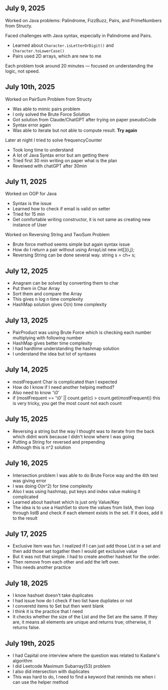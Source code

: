## July 9, 2025

Worked on Java problems: Palindrome, FizzBuzz, Pairs, and PrimeNumbers from Structy.

Faced challenges with Java syntax, especially in Palindrome and Pairs.  
- Learned about `Character.isLetterOrDigit()` and `Character.toLowerCase()`  
- Pairs used 2D arrays, which are new to me

Each problem took around 20 minutes — focused on understanding the logic, not speed.


## July 10th, 2025

Worked on PairSum Problem from Structy

- Was able to mimic pairs problem
- I only solved the Brute Force Solution
- Got solution from Claude/ChatGPT after trying on paper pseudoCode
- Syntax error again
- Was able to iterate but not able to compute result. **Try again**

Later at night I tried to solve frequencyCounter
- Took long time to understand
- A lot of Java Syntax error but am getting there
- Tried first 30 min writing on paper what is the plan
- Reveiwed with chatGPT after 30min


## July 11, 2025

Worked on OOP for Java

- Syntax is the issue
- Learned how to check if email is valid on setter
- Tried for 15 min
- Get comfortable writing constructor, it is not same as creating new instance of User

Worked on Reversing String and TwoSum Problem
- Brute force method seems simple but again syntax issue
- How do I return a pair without using ArrayList new int[]{i,j};
- Reversing String can be done several way. string s = ch+ s;

## July 12, 2025
- Anagram can be solved by converting them to char
- Put them in Char Array
- Sort them and compare the Array
- This gives n log n time complexity
- HashMap solution gives O(n) time complexity 

## July 13, 2025
- PairProduct was using Brute Force which is checking each number multiplying with following number
- HashMap gives better time complexity
- I had hardtime understanding the hashmap solution
- I understand the idea but lot of syntaxes

## July 14, 2025
- mostFrequent Char is complicated than I expected
- How do I know if I need another helping method?
- Also need to know '\0'
-  if (mostFrequent == '\0' || count.get(c) > count.get(mostFrequent)) this is very tricky, you get the most count not each count

## July 15, 2025
- Reversing a string but the way I thought was to iterate from the back which didnt work because I didn't know where I was going 
- Putting a String for reversed and prepending
- Although this is n^2 solution

## July 16, 2025
- Intersection problem I was able to do Brute Force way and the 4th test was giving error
- I was doing O(n^2) for time complexity
- Also I was using hashmap, put keys and index value making it complicated
- Learned about hashset which is just only Value/Key
- The idea is to use a HashSet to store the values from listA, then loop through listB and check if each element exists in the set. If it does, add it to the result

## July 17, 2025
- Exclusive item was fun. I realized if I can just add those List in a set and then add those set togather then I would get exclusive value
- But it was not that simple. I had to create another hashset for the order.
- Then remove from each other and add the left over.
- This needs another practice


## July 18, 2025
- I know hashset doesn't take duplicates
- I had issue how do I check if two list have dupliates or not
- I converetd items to Set but then went blank
- I think it is the practice that I need
- It checks whether the size of the List and the Set are the same. If they are, it means all elements are unique and returns true; otherwise, it returns false.

## July 19th, 2025
- I had Capital one interview where the question was related to Kadane's algorithm
- I did Leetcode Maximum Subarray(53) problem
- I also did intersection with duplicates
- This was hard to do, I need to find a keyword that reminds me when i can use the helper method
